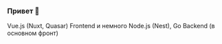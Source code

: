 ### Привет 👋
Vue.js (Nuxt, Quasar) Frontend и немного Node.js (Nest), Go Backend (в основном фронт)
